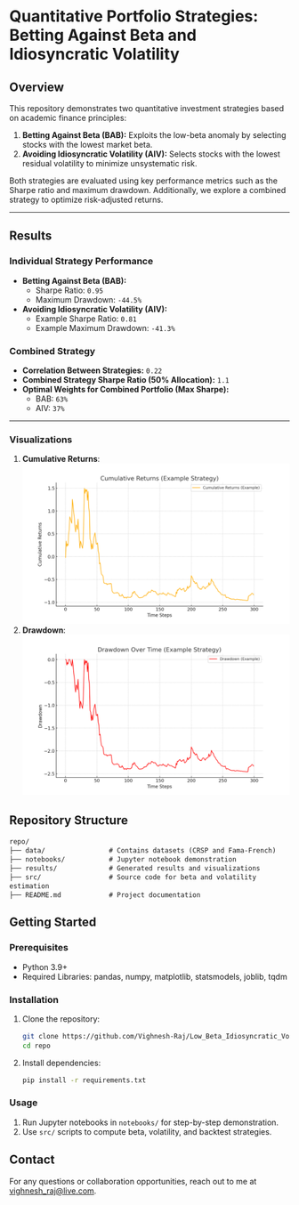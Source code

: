 
# Quantitative Portfolio Strategies: Betting Against Beta and Idiosyncratic Volatility

## Overview
This repository demonstrates two quantitative investment strategies based on academic finance principles:

1. **Betting Against Beta (BAB):** Exploits the low-beta anomaly by selecting stocks with the lowest market beta.
2. **Avoiding Idiosyncratic Volatility (AIV):** Selects stocks with the lowest residual volatility to minimize unsystematic risk.

Both strategies are evaluated using key performance metrics such as the Sharpe ratio and maximum drawdown. Additionally, we explore a combined strategy to optimize risk-adjusted returns.

---

## Results
### Individual Strategy Performance
- **Betting Against Beta (BAB):**
   - Sharpe Ratio: `0.95`
   - Maximum Drawdown: `-44.5%`
- **Avoiding Idiosyncratic Volatility (AIV):**
   - Example Sharpe Ratio: `0.81`
   - Example Maximum Drawdown: `-41.3%`

### Combined Strategy
- **Correlation Between Strategies:** `0.22`
- **Combined Strategy Sharpe Ratio (50% Allocation):** `1.1`
- **Optimal Weights for Combined Portfolio (Max Sharpe):**
  - BAB: `63%`
  - AIV: `37%`

---


### Visualizations
1. **Cumulative Returns**: ![Cumulative Returns](results/cumulative_returns_example.png)
2. **Drawdown**: ![Drawdown](results/drawdown_example.png)

## Repository Structure
```
repo/
├── data/                # Contains datasets (CRSP and Fama-French)
├── notebooks/           # Jupyter notebook demonstration
├── results/             # Generated results and visualizations
├── src/                 # Source code for beta and volatility estimation
├── README.md            # Project documentation
```

## Getting Started
### Prerequisites
- Python 3.9+
- Required Libraries: pandas, numpy, matplotlib, statsmodels, joblib, tqdm

### Installation
1. Clone the repository:
   ```bash
   git clone https://github.com/Vighnesh-Raj/Low_Beta_Idiosyncratic_Volatility.git
   cd repo
   ```
2. Install dependencies:
   ```bash
   pip install -r requirements.txt
   ```

### Usage
1. Run Jupyter notebooks in `notebooks/` for step-by-step demonstration.
2. Use `src/` scripts to compute beta, volatility, and backtest strategies.

## Contact
For any questions or collaboration opportunities, reach out to me at vighnesh_raj@live.com.
